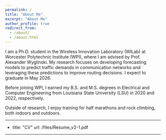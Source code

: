 ```yaml
---
permalink: /
title: "About Me"
excerpt: "About Me"
author_profile: true
redirect_from: 
  - /about/
  - /about.html
---
```


I am a Ph.D. student in the Wireless Innovation Laboratory (WILab) at Worcester Polytechnic Institute (WPI), where I am advised by Prof. Alexander Wyglinski. My research focuses on developing forecasting models to predict traffic demands in communication networks and leveraging these predictions to improve routing decisions. I expect to graduate in May 2026.

Before joining WPI, I earned my B.S. and M.S. degrees in Electrical and Computer Engineering from Louisiana State University (LSU) in 2020 and 2022, respectively.

Outside of research, I enjoy training for half marathons and rock climbing, both indoors and outdoors.

---
- title: "CV"
  url: /files/Resume_v2-1.pdf
---